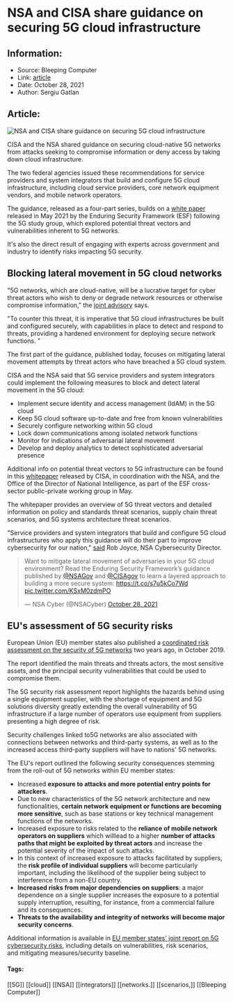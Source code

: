 # NSA and CISA share guidance on securing 5G cloud infrastructure
### 

## Information:
+ Source: Bleeping Computer
+ Link: [article](https://www.bleepingcomputer.com/news/security/nsa-and-cisa-share-guidance-on-securing-5g-cloud-infrastructure/)
+ Date: October 28, 2021
+ Author: Sergiu Gatlan


## Article:
![NSA and CISA share guidance on securing 5G cloud infrastructure](https://www.bleepstatic.com/content/hl-images/2021/10/28/5G_antenna.jpg)


CISA and the NSA shared guidance on securing cloud-native 5G networks from attacks seeking to compromise information or deny access by taking down cloud infrastructure.


The two federal agencies issued these recommendations for service providers and system integrators that build and configure 5G cloud infrastructure, including cloud service providers, core network equipment vendors, and mobile network operators.


The guidance, released as a four-part series, builds on a [white paper](https://www.cisa.gov/publication/5g-potential-threat-vectors) released in May 2021 by the Enduring Security Framework (ESF) following the 5G study group, which explored potential threat vectors and vulnerabilities inherent to 5G networks.


It's also the direct result of engaging with experts across government and industry to identify risks impacting 5G security.


Blocking lateral movement in 5G cloud networks
----------------------------------------------


"5G networks, which are cloud-native, will be a lucrative target for cyber threat actors who wish to deny or degrade network resources or otherwise compromise information," the [joint advisory](https://media.defense.gov/2021/Oct/28/2002881720/-1/-1/0/SECURITY_GUIDANCE_FOR_5G_CLOUD_INFRASTRUCTURES_PART_I_20211028.PDF) says.


"To counter this threat, it is imperative that 5G cloud infrastructures be built and configured securely, with capabilities in place to detect and respond to threats, providing a hardened environment for deploying secure network functions. "


The first part of the guidance, published today, focuses on mitigating lateral movement attempts by threat actors who have breached a 5G cloud system.


CISA and the NSA said that 5G service providers and system integrators could implement the following measures to block and detect lateral movement in the 5G cloud:


* Implement secure identity and access management (IdAM) in the 5G cloud
* Keep 5G cloud software up-to-date and free from known vulnerabilities
* Securely configure networking within 5G cloud
* Lock down communications among isolated network functions
* Monitor for indications of adversarial lateral movement
* Develop and deploy analytics to detect sophisticated adversarial presence


Additional info on potential threat vectors to 5G infrastructure can be found in this [whitepaper](https://www.cisa.gov/sites/default/files/publications/potential-threat-vectors-5G-infrastructure_508_v2_0%20%281%29.pdf) released by CISA, in coordination with the NSA, and the Office of the Director of National Intelligence, as part of the ESF cross-sector public-private working group in May.


The whitepaper provides an overview of 5G threat vectors and detailed information on policy and standards threat scenarios, supply chain threat scenarios, and 5G systems architecture threat scenarios.


"Service providers and system integrators that build and configure 5G cloud infrastructures who apply this guidance will do their part to improve cybersecurity for our nation," [said](https://www.nsa.gov/Press-Room/News-Highlights/Article/Article/2825412/nsa-and-cisa-provide-cybersecurity-guidance-for-5g-cloud-infrastructures/) Rob Joyce, NSA Cybersecurity Director.




> 
> Want to mitigate lateral movement of adversaries in your 5G cloud environment? Read the Enduring Security Framework’s guidance published by [@NSAGov](https://twitter.com/NSAGov?ref_src=twsrc%5Etfw) and [@CISAgov](https://twitter.com/CISAgov?ref_src=twsrc%5Etfw) to learn a layered approach to building a more secure system: <https://t.co/s7u5kCo7Wd> [pic.twitter.com/KSxM0zdmPO](https://t.co/KSxM0zdmPO)
> 
> 
> — NSA Cyber (@NSACyber) [October 28, 2021](https://twitter.com/NSACyber/status/1453769259977478144?ref_src=twsrc%5Etfw)


EU's assessment of 5G security risks
------------------------------------


European Union (EU) member states also published a [coordinated risk assessment on the security of 5G networks](https://www.bleepingcomputer.com/news/security/eu-member-states-publish-joint-report-on-5g-networks-security/) two years ago, in October 2019.


The report identified the main threats and threats actors, the most sensitive assets, and the principal security vulnerabilities that could be used to compromise them.


The 5G security risk assessment report highlights the hazards behind using a single equipment supplier, with the shortage of equipment and 5G solutions diversity greatly extending the overall vulnerability of 5G infrastructure if a large number of operators use equipment from suppliers presenting a high degree of risk.


Security challenges linked to5G networks are also associated with connections between networks and third-party systems, as well as to the increased access third-party suppliers will have to nations' 5G networks.


The EU's report outlined the following security consequences stemming from the roll-out of 5G networks within EU member states:


* Increased **exposure to attacks and more potential entry points for attackers**.
* Due to new characteristics of the 5G network architecture and new functionalities, **certain network equipment or functions are becoming more sensitive**, such as base stations or key technical management functions of the networks.
* Increased exposure to risks related to the **reliance of mobile network operators on suppliers** which willlead to a higher **number of attacks paths that might be exploited by threat actors** and increase the potential severity of the impact of such attacks.
* In this context of increased exposure to attacks facilitated by suppliers, the **risk profile of individual suppliers** will become particularly important, including the likelihood of the supplier being subject to interference from a non-EU country.
* **Increased risks from major dependencies on suppliers**: a major dependence on a single supplier increases the exposure to a potential supply interruption, resulting, for instance, from a commercial failure and its consequences.
* **Threats to the availability and integrity of networks** **will become major security concerns**.


Additional information is available in [EU member states' joint report on 5G cybersecurity risks](https://ec.europa.eu/newsroom/dae/document.cfm?doc_id=62132), including details on vulnerabilities, risk scenarios, and mitigating measures/security baseline.




#### Tags:
[[5G]] [[cloud]] [[NSA]] [[integrators]] [[networks.]] [[scenarios,]] [[Bleeping Computer]]
